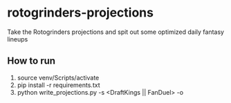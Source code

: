 # rotogrinders-projections
Take the Rotogrinders projections and spit out some optimized daily fantasy lineups

## How to run
1. source venv/Scripts/activate
2. pip install -r requirements.txt
3. python write_projections.py -s <DraftKings || FanDuel> -o <Name of output file>